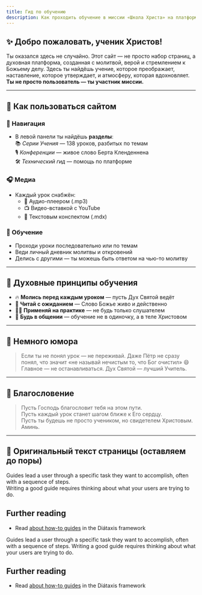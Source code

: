 ```yaml
---
title: Гид по обучению
description: Как проходить обучение в миссии «Школа Христа» на платформе Starlight.
---
```


## ✨ Добро пожаловать, ученик Христов!

Ты оказался здесь не случайно. Этот сайт — не просто набор страниц, а духовная платформа, созданная с молитвой, верой и стремлением к Божьему делу. Здесь ты найдёшь учение, которое преображает, наставление, которое утверждает, и атмосферу, которая вдохновляет.  
**Ты не просто пользователь — ты участник миссии.**

---

## 📖 Как пользоваться сайтом

### 🧭 Навигация
- В левой панели ты найдёшь **разделы**:  
  📚 *Серии Учения* — 138 уроков, разбитых по темам  
  🎙️ *Конференции* — живое слово Берта Кленденнена  
  🛠️ *Технический гид* — помощь по платформе

### 🎧 Медиа
- Каждый урок снабжён:
  - 🎵 Аудио-плеером (.mp3)
  - 📺 Видео-вставкой с YouTube
  - 📄 Текстовым конспектом (.mdx)

### 📝 Обучение
- Проходи уроки последовательно или по темам
- Веди личный дневник молитвы и откровений
- Делись с другими — ты можешь быть ответом на чью-то молитву

---

## 🙌 Духовные принципы обучения

- 🔥 **Молись перед каждым уроком** — пусть Дух Святой ведёт
- 📖 **Читай с ожиданием** — Слово Божье живо и действенно
- 🧎‍♂️ **Применяй на практике** — не будь только слушателем
- 🤝 **Будь в общении** — обучение не в одиночку, а в теле Христовом

---

## 💬 Немного юмора

> Если ты не понял урок — не переживай. Даже Пётр не сразу понял, что значит «не называй нечистым то, что Бог очистил» 😄  
> Главное — не останавливаться. Дух Святой — лучший Учитель.

---

## 🙏 Благословение

> Пусть Господь благословит тебя на этом пути.  
> Пусть каждый урок станет шагом ближе к Его сердцу.  
> Пусть ты будешь не просто учеником, но свидетелем Христовым.  
> Аминь.

---

## 📘 Оригинальный текст страницы (оставляем до поры)

Guides lead a user through a specific task they want to accomplish, often with a sequence of steps.  
Writing a good guide requires thinking about what your users are trying to do.

## Further reading

- Read [about how-to guides](https://diataxis.fr/how-to-guides/) in the Diátaxis framework

Guides lead a user through a specific task they want to accomplish, often with a sequence of steps.
Writing a good guide requires thinking about what your users are trying to do.

## Further reading

- Read [about how-to guides](https://diataxis.fr/how-to-guides/) in the Diátaxis framework
